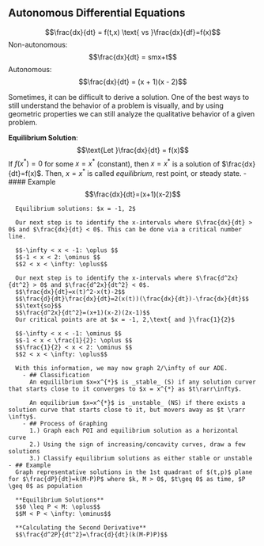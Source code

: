 ## Autonomous Differential Equations
$$\frac{dx}{dt} = f(t,x) \text{ vs }\frac{dx}{df}=f(x)$$
Non-autonomous:
$$\frac{dx}{dt} = smx+t$$
Autonomous:
$$\frac{dx}{dt} = (x + 1)(x - 2)$$

Sometimes, it can be difficult to derive a solution. One of the best ways to still understand the behavior of a problem is visually, and by using geometric properties we can still analyze the qualitative behavior of a given problem.

**Equilibrium Solution**:
$$\text{Let }\frac{dx}{dt} = f(x)$$
If $f(x^{*}) = 0$ for some $x = x^{*}$ (constant), then $x = x^{*}$ is a solution of $\frac{dx}{dt}=f(x)$. 
Then, $x = x^{*}$ is called *equilibrium*, rest point, or steady state.
	- #### Example
	  $$\frac{dx}{dt}=(x+1)(x-2)$$
	  
	  Equilibrium solutions: $x = -1, 2$
	  
	  Our next step is to identify the x-intervals where $\frac{dx}{dt} > 0$ and $\frac{dx}{dt} < 0$. This can be done via a critical number line.
	  
	  $$-\infty < x < -1: \oplus $$
	  $$-1 < x < 2: \ominus $$
	  $$2 < x < \infty: \oplus$$
	  
	  Our next step is to identify the x-intervals where $\frac{d^2x}{dt^2} > 0$ and $\frac{d^2x}{dt^2} < 0$.
	  $$\frac{dx}{dt}=x(t)^2-x(t)-2$$
	  $$\frac{d}{dt}\frac{dx}{dt}=2(x(t))(\frac{dx}{dt})-\frac{dx}{dt}$$
	  $$\text{so}$$
	  $$\frac{d^2x}{dt^2}=(x+1)(x-2)(2x-1)$$
	  Our critical points are at $x = -1, 2,\text{ and }\frac{1}{2}$
	  
	  $$-\infty < x < -1: \ominus $$
	  $$-1 < x < \frac{1}{2}: \oplus $$
	  $$\frac{1}{2} < x < 2: \ominus $$
	  $$2 < x < \infty: \oplus$$
	  
	  With this information, we may now graph 2/\infty of our ADE.
		- ## Classification
		  An equililbrium $x=x^{*}$ is _stable_ (S) if any solution curver that starts close to it converges to $x = x^{*} as $t\rarr\infty$.
		  
		  An equilibrium $x=x^{*}$ is _unstable_ (NS) if there exists a solution curve that starts close to it, but movers away as $t \rarr \infty$.
		- ## Process of Graphing
		  1.) Graph each POI and equilibrium solution as a horizontal curve
		  2.) Using the sign of increasing/concavity curves, draw a few solutions
		  3.) Classify equilibrium solutions as either stable or unstable
	- ## Example
	  Graph representative solutions in the 1st quadrant of $(t,p)$ plane for $\frac{dP}{dt}=k(M-P)P$ where $k, M > 0$, $t\geq 0$ as time, $P \geq 0$ as population
	  
	  **Equilibrium Solutions**
	  $$0 \leq P < M: \oplus$$
	  $$M < P < \infty: \ominus$$
	  
	  **Calculating the Second Derivative**
	  $$\frac{d^2P}{dt^2}=\frac{d}{dt}(k(M-P)P)$$